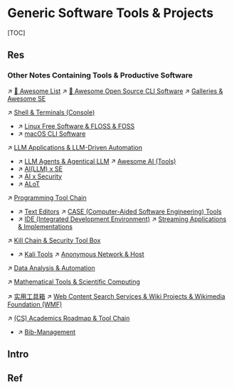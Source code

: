 # Generic Software Tools & Projects

[TOC]



## Res
### Other Notes Containing Tools & Productive Software
↗ [🤯 Awesome List](../../🗺%20CS%20Overview/🤯%20Awesome%20List.md)
↗ [📌 Awesome Open Source CLI Software](../🥷🏼%20Operating%20Systems%20&%20Kernels%20(Engineering%20Part)/Linux%20(Derived%20From%20UNIX%20Family)/Linux%20Free%20Software%20&%20OSS%20(Open%20Source%20Software)/📌%20Awesome%20Open%20Source%20CLI%20Software/📌%20Awesome%20Open%20Source%20CLI%20Software.md)
↗ [Galleries & Awesome SE](../../Software%20Engineering/🏇%20Galleries%20&%20Awesome%20SE/Galleries%20&%20Awesome%20SE.md)

↗ [Shell & Terminals (Console)](../🥷🏼%20Operating%20Systems%20&%20Kernels%20(Engineering%20Part)/🐚%20Shell%20&%20Terminals%20(Console)/Shell%20&%20Terminals%20(Console).md)
- ↗ [Linux Free Software & FLOSS & FOSS](../🥷🏼%20Operating%20Systems%20&%20Kernels%20(Engineering%20Part)/Linux%20(Derived%20From%20UNIX%20Family)/Linux%20Free%20Software%20&%20OSS%20(Open%20Source%20Software)/Linux%20Free%20Software%20&%20FLOSS%20&%20FOSS.md)
- ↗ [macOS CLI Software](../🥷🏼%20Operating%20Systems%20&%20Kernels%20(Engineering%20Part)/Apple%20Operating%20Systems/macOS%20(Derived%20From%20UNIX%20Family)/🪓%20macOS%20CLI%20Software/macOS%20CLI%20Software.md)

↗ [LLM Applications & LLM-Driven Automation](../../🧠%20Computing%20Methodologies/👽%20Artificial%20Intelligence/Natural%20Language%20Processing%20(NLP)/🦑%20LLM%20(Large%20Language%20Model)/🚮%20LLM%20Applications%20&%20LLM-Driven%20Automation/LLM%20Applications%20&%20LLM-Driven%20Automation.md)
- ↗ [LLM Agents & Agentical LLM](../../🧠%20Computing%20Methodologies/👽%20Artificial%20Intelligence/Natural%20Language%20Processing%20(NLP)/🦑%20LLM%20(Large%20Language%20Model)/🚮%20LLM%20Applications%20&%20LLM-Driven%20Automation/🫣%20LLM%20Agents%20&%20Agentical%20LLM/LLM%20Agents%20&%20Agentical%20LLM.md)
↗ [Awesome AI (Tools)](🕶️%20Awesome%20AI%20(Tools)/Awesome%20AI%20(Tools).md)
- ↗ [AI(LLM) x SE](../../Software%20Engineering/🤖%20AI(LLM)%20x%20SE/AI(LLM)%20x%20SE.md)
- ↗ [AI x Security](../../CyberSecurity/🤖%20AI%20x%20Security/AI%20x%20Security.md)
- ↗ [ALoT](../../Computer%20Engineering,%20Embedded%20&%20IoT/🎭%20IoT%20Scenaries/ALoT.md)

↗ [Programming Tool Chain](../👩‍💻%20Computer%20Languages%20&%20Programming%20Methodology/🛠️%20Programming%20Tool%20Chain/Programming%20Tool%20Chain.md)
- ↗ [Text Editors](../👩‍💻%20Computer%20Languages%20&%20Programming%20Methodology/🛠️%20Programming%20Tool%20Chain/Text%20Editors/Text%20Editors.md)
↗ [CASE (Computer-Aided Software Engineering) Tools](../../Software%20Engineering/CASE%20(Computer-Aided%20Software%20Engineering)%20Tools/CASE%20(Computer-Aided%20Software%20Engineering)%20Tools.md)
- ↗ [IDE (Integrated Development Environment)](../../Software%20Engineering/CASE%20(Computer-Aided%20Software%20Engineering)%20Tools/Lower%20CASE%20Tools/IDE%20(Integrated%20Development%20Environment)/IDE%20(Integrated%20Development%20Environment).md)
↗ [Streaming Applications & Implementations](../../Software%20Engineering/☝️%20Application%20Software%20Engineering/🎨%20Computer%20Graphics%20Programming/Video%20&%20Streaming%20Service/📌%20Streaming%20Applications%20&%20Implementations/Streaming%20Applications%20&%20Implementations.md)

↗ [Kill Chain & Security Tool Box](../../CyberSecurity/☠️%20Kill%20Chain%20&%20Security%20Tool%20Box/Kill%20Chain%20&%20Security%20Tool%20Box.md)
- ↗ [Kali Tools](../../CyberSecurity/☠️%20Kill%20Chain%20&%20Security%20Tool%20Box/🐉%20Kali%20Linux/🤺%20Kali%20Tools/Kali%20Tools.md)
↗ [Anonymous Network & Host](../../CyberSecurity/Network%20Security/Anonymous%20&%20Private%20Networks/👺%20Anonymous%20Network%20&%20Host/Anonymous%20Network%20&%20Host.md)

↗ [Data Analysis & Automation](../../Data-Oriented%20&%20Human-Centered%20Technologies/Data%20Science/⛏️%20Data%20Mining/Data%20Analysis%20&%20Automation/Data%20Analysis%20&%20Automation.md)

↗ [Mathematical Tools & Scientific Computing](../../🧮%20Mathematics/Mathematical%20Tools%20&%20Scientific%20Computing.md)

↗ [实用工具箱](../../🗺%20CS%20Overview/💋%20Intro%20to%20Computer%20Science/CS自学指南（转）/实用工具箱.md)
↗ [Web Content Search Services & Wiki Projects & Wikimedia Foundation (WMF)](🔍%20Web%20Content%20Search%20Services%20&%20Wiki%20Projects%20&%20Wikimedia%20Foundation%20(WMF)/Web%20Content%20Search%20Services%20&%20Wiki%20Projects%20&%20Wikimedia%20Foundation%20(WMF).md)

↗ [(CS) Academics Roadmap & Tool Chain](../../Academics%20🎓%20(In%20CS)/🚸%20(CS)%20Academics%20Roadmap%20&%20Tool%20Chain/(CS)%20Academics%20Roadmap%20&%20Tool%20Chain.md)
 - ↗ [Bib-Management](../../Academics%20🎓%20(In%20CS)/🚸%20(CS)%20Academics%20Roadmap%20&%20Tool%20Chain/Bib-Management/Bib-Management.md)



## Intro



## Ref
